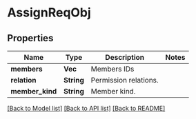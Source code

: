 # AssignReqObj

## Properties

Name | Type | Description | Notes
------------ | ------------- | ------------- | -------------
**members** | **Vec<String>** | Members IDs | 
**relation** | **String** | Permission relations. | 
**member_kind** | **String** | Member kind. | 

[[Back to Model list]](../README.md#documentation-for-models) [[Back to API list]](../README.md#documentation-for-api-endpoints) [[Back to README]](../README.md)


